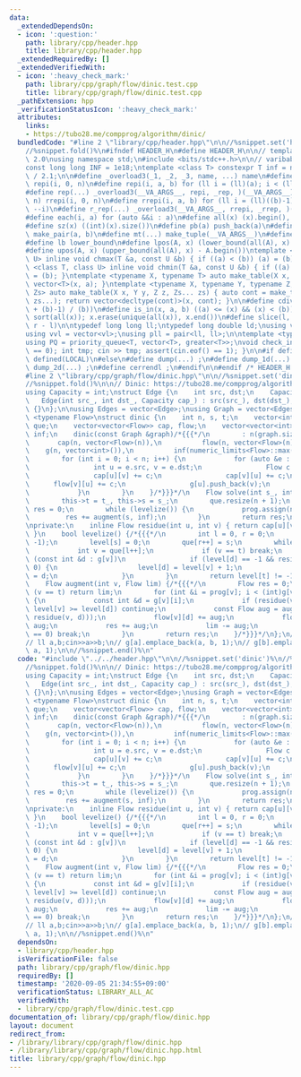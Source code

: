 ```yaml
---
data:
  _extendedDependsOn:
  - icon: ':question:'
    path: library/cpp/header.hpp
    title: library/cpp/header.hpp
  _extendedRequiredBy: []
  _extendedVerifiedWith:
  - icon: ':heavy_check_mark:'
    path: library/cpp/graph/flow/dinic.test.cpp
    title: library/cpp/graph/flow/dinic.test.cpp
  _pathExtension: hpp
  _verificationStatusIcon: ':heavy_check_mark:'
  attributes:
    links:
    - https://tubo28.me/compprog/algorithm/dinic/
  bundledCode: "#line 2 \"library/cpp/header.hpp\"\n\n//%snippet.set('header')%\n\
    //%snippet.fold()%\n#ifndef HEADER_H\n#define HEADER_H\n\n// template version\
    \ 2.0\nusing namespace std;\n#include <bits/stdc++.h>\n\n// varibable settings\n\
    const long long INF = 1e18;\ntemplate <class T> constexpr T inf = numeric_limits<T>::max()\
    \ / 2.1;\n\n#define _overload3(_1, _2, _3, name, ...) name\n#define _rep(i, n)\
    \ repi(i, 0, n)\n#define repi(i, a, b) for (ll i = (ll)(a); i < (ll)(b); ++i)\n\
    #define rep(...) _overload3(__VA_ARGS__, repi, _rep, )(__VA_ARGS__)\n#define _rrep(i,\
    \ n) rrepi(i, 0, n)\n#define rrepi(i, a, b) for (ll i = (ll)((b)-1); i >= (ll)(a);\
    \ --i)\n#define r_rep(...) _overload3(__VA_ARGS__, rrepi, _rrep, )(__VA_ARGS__)\n\
    #define each(i, a) for (auto &&i : a)\n#define all(x) (x).begin(), (x).end()\n\
    #define sz(x) ((int)(x).size())\n#define pb(a) push_back(a)\n#define mp(a, b)\
    \ make_pair(a, b)\n#define mt(...) make_tuple(__VA_ARGS__)\n#define ub upper_bound\n\
    #define lb lower_bound\n#define lpos(A, x) (lower_bound(all(A), x) - A.begin())\n\
    #define upos(A, x) (upper_bound(all(A), x) - A.begin())\ntemplate <class T, class\
    \ U> inline void chmax(T &a, const U &b) { if ((a) < (b)) (a) = (b); }\ntemplate\
    \ <class T, class U> inline void chmin(T &a, const U &b) { if ((a) > (b)) (a)\
    \ = (b); }\ntemplate <typename X, typename T> auto make_table(X x, T a) { return\
    \ vector<T>(x, a); }\ntemplate <typename X, typename Y, typename Z, typename...\
    \ Zs> auto make_table(X x, Y y, Z z, Zs... zs) { auto cont = make_table(y, z,\
    \ zs...); return vector<decltype(cont)>(x, cont); }\n\n#define cdiv(a, b) (((a)\
    \ + (b)-1) / (b))\n#define is_in(x, a, b) ((a) <= (x) && (x) < (b))\n#define uni(x)\
    \ sort(all(x)); x.erase(unique(all(x)), x.end())\n#define slice(l, r) substr(l,\
    \ r - l)\n\ntypedef long long ll;\ntypedef long double ld;\nusing vl = vector<ll>;\n\
    using vvl = vector<vl>;\nusing pll = pair<ll, ll>;\n\ntemplate <typename T>\n\
    using PQ = priority_queue<T, vector<T>, greater<T>>;\nvoid check_input() { assert(cin.eof()\
    \ == 0); int tmp; cin >> tmp; assert(cin.eof() == 1); }\n\n#if defined(PCM) ||\
    \ defined(LOCAL)\n#else\n#define dump(...) ;\n#define dump_1d(...) ;\n#define\
    \ dump_2d(...) ;\n#define cerrendl ;\n#endif\n\n#endif /* HEADER_H */\n//%snippet.end()%\n\
    #line 2 \"library/cpp/graph/flow/dinic.hpp\"\n\n//%snippet.set('dinic')%\n//%snippet.config({'alias':'flow'})%\n\
    //%snippet.fold()%\n\n// Dinic: https://tubo28.me/compprog/algorithm/dinic/\n\
    using Capacity = int;\nstruct Edge {\n    int src, dst;\n    Capacity cap;\n \
    \   Edge(int src_, int dst_, Capacity cap_) : src(src_), dst(dst_), cap(cap_)\
    \ {}\n};\n\nusing Edges = vector<Edge>;\nusing Graph = vector<Edges>;\ntemplate\
    \ <typename Flow>\nstruct dinic {\n    int n, s, t;\n    vector<int> level, prog,\
    \ que;\n    vector<vector<Flow>> cap, flow;\n    vector<vector<int>> g;\n    Flow\
    \ inf;\n    dinic(const Graph &graph)/*{{{*/\n        : n(graph.size()),\n   \
    \       cap(n, vector<Flow>(n)),\n          flow(n, vector<Flow>(n)),\n      \
    \    g(n, vector<int>()),\n          inf(numeric_limits<Flow>::max() / 8) {\n\
    \        for (int i = 0; i < n; i++) {\n            for (auto &e : graph[i]) {\n\
    \                int u = e.src, v = e.dst;\n                Flow c = e.cap;\n\
    \                cap[u][v] += c;\n                cap[v][u] += c;\n          \
    \      flow[v][u] += c;\n                g[u].push_back(v);\n                g[v].push_back(u);\n\
    \            }\n        }\n    }/*}}}*/\n    Flow solve(int s_, int t_) {/*{{{*/\n\
    \        this->t = t_, this->s = s_;\n        que.resize(n + 1);\n        Flow\
    \ res = 0;\n        while (levelize()) {\n            prog.assign(n, 0);\n   \
    \         res += augment(s, inf);\n        }\n        return res;\n    }/*}}}*/\n\
    \nprivate:\n    inline Flow residue(int u, int v) { return cap[u][v] - flow[u][v];\
    \ }\n    bool levelize() {/*{{{*/\n        int l = 0, r = 0;\n        level.assign(n,\
    \ -1);\n        level[s] = 0;\n        que[r++] = s;\n        while (l != r) {\n\
    \            int v = que[l++];\n            if (v == t) break;\n            for\
    \ (const int &d : g[v])\n                if (level[d] == -1 && residue(v, d) !=\
    \ 0) {\n                    level[d] = level[v] + 1;\n                    que[r++]\
    \ = d;\n                }\n        }\n        return level[t] != -1;\n    }/*}}}*/\n\
    \    Flow augment(int v, Flow lim) {/*{{{*/\n        Flow res = 0;\n        if\
    \ (v == t) return lim;\n        for (int &i = prog[v]; i < (int)g[v].size(); i++)\
    \ {\n            const int &d = g[v][i];\n            if (residue(v, d) == 0 ||\
    \ level[v] >= level[d]) continue;\n            const Flow aug = augment(d, std::min(lim,\
    \ residue(v, d)));\n            flow[v][d] += aug;\n            flow[d][v] -=\
    \ aug;\n            res += aug;\n            lim -= aug;\n            if (lim\
    \ == 0) break;\n        }\n        return res;\n    }/*}}}*/\n};\n// Graph g(n);\n\
    // ll a,b;cin>>a>>b;\n// g[a].emplace_back(a, b, 1);\n// g[b].emplace_back(b,\
    \ a, 1);\n\n//%snippet.end()%\n"
  code: "#include \"../../header.hpp\"\n\n//%snippet.set('dinic')%\n//%snippet.config({'alias':'flow'})%\n\
    //%snippet.fold()%\n\n// Dinic: https://tubo28.me/compprog/algorithm/dinic/\n\
    using Capacity = int;\nstruct Edge {\n    int src, dst;\n    Capacity cap;\n \
    \   Edge(int src_, int dst_, Capacity cap_) : src(src_), dst(dst_), cap(cap_)\
    \ {}\n};\n\nusing Edges = vector<Edge>;\nusing Graph = vector<Edges>;\ntemplate\
    \ <typename Flow>\nstruct dinic {\n    int n, s, t;\n    vector<int> level, prog,\
    \ que;\n    vector<vector<Flow>> cap, flow;\n    vector<vector<int>> g;\n    Flow\
    \ inf;\n    dinic(const Graph &graph)/*{{{*/\n        : n(graph.size()),\n   \
    \       cap(n, vector<Flow>(n)),\n          flow(n, vector<Flow>(n)),\n      \
    \    g(n, vector<int>()),\n          inf(numeric_limits<Flow>::max() / 8) {\n\
    \        for (int i = 0; i < n; i++) {\n            for (auto &e : graph[i]) {\n\
    \                int u = e.src, v = e.dst;\n                Flow c = e.cap;\n\
    \                cap[u][v] += c;\n                cap[v][u] += c;\n          \
    \      flow[v][u] += c;\n                g[u].push_back(v);\n                g[v].push_back(u);\n\
    \            }\n        }\n    }/*}}}*/\n    Flow solve(int s_, int t_) {/*{{{*/\n\
    \        this->t = t_, this->s = s_;\n        que.resize(n + 1);\n        Flow\
    \ res = 0;\n        while (levelize()) {\n            prog.assign(n, 0);\n   \
    \         res += augment(s, inf);\n        }\n        return res;\n    }/*}}}*/\n\
    \nprivate:\n    inline Flow residue(int u, int v) { return cap[u][v] - flow[u][v];\
    \ }\n    bool levelize() {/*{{{*/\n        int l = 0, r = 0;\n        level.assign(n,\
    \ -1);\n        level[s] = 0;\n        que[r++] = s;\n        while (l != r) {\n\
    \            int v = que[l++];\n            if (v == t) break;\n            for\
    \ (const int &d : g[v])\n                if (level[d] == -1 && residue(v, d) !=\
    \ 0) {\n                    level[d] = level[v] + 1;\n                    que[r++]\
    \ = d;\n                }\n        }\n        return level[t] != -1;\n    }/*}}}*/\n\
    \    Flow augment(int v, Flow lim) {/*{{{*/\n        Flow res = 0;\n        if\
    \ (v == t) return lim;\n        for (int &i = prog[v]; i < (int)g[v].size(); i++)\
    \ {\n            const int &d = g[v][i];\n            if (residue(v, d) == 0 ||\
    \ level[v] >= level[d]) continue;\n            const Flow aug = augment(d, std::min(lim,\
    \ residue(v, d)));\n            flow[v][d] += aug;\n            flow[d][v] -=\
    \ aug;\n            res += aug;\n            lim -= aug;\n            if (lim\
    \ == 0) break;\n        }\n        return res;\n    }/*}}}*/\n};\n// Graph g(n);\n\
    // ll a,b;cin>>a>>b;\n// g[a].emplace_back(a, b, 1);\n// g[b].emplace_back(b,\
    \ a, 1);\n\n//%snippet.end()%\n"
  dependsOn:
  - library/cpp/header.hpp
  isVerificationFile: false
  path: library/cpp/graph/flow/dinic.hpp
  requiredBy: []
  timestamp: '2020-09-05 21:34:55+09:00'
  verificationStatus: LIBRARY_ALL_AC
  verifiedWith:
  - library/cpp/graph/flow/dinic.test.cpp
documentation_of: library/cpp/graph/flow/dinic.hpp
layout: document
redirect_from:
- /library/library/cpp/graph/flow/dinic.hpp
- /library/library/cpp/graph/flow/dinic.hpp.html
title: library/cpp/graph/flow/dinic.hpp
---
```

